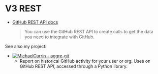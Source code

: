 # V3 REST

- [GitHub REST API docs](https://docs.github.com/en/free-pro-team@latest/rest)
    > You can use the GitHub REST API to create calls to get the data you need to integrate with GitHub.


See also my project:

- [![MichaelCurrin - aggre-git](https://img.shields.io/static/v1?label=MichaelCurrin&message=aggre-git&color=blue&logo=github)](https://github.com/MichaelCurrin/aggre-git) 
    - Report on historical GitHub activity for your user or org. Uses on GitHub REST API, accessed through a Python library.

